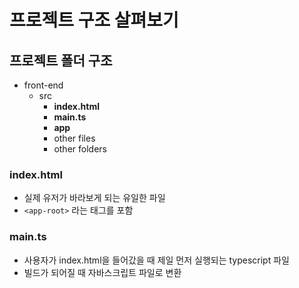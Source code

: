 # 프로젝트 구조 살펴보기

## 프로젝트 폴더 구조
- front-end
    - src
        - **index.html**
        - **main.ts**
        - **app**
        - other files
        - other folders

### index.html
- 실제 유저가 바라보게 되는 유일한 파일
- `<app-root>` 라는 태그를 포함

### main.ts
- 사용자가 index.html을 들어갔을 때 제일 먼저 실행되는 typescript 파일
- 빌드가 되어질 때 자바스크립트 파일로 변환
